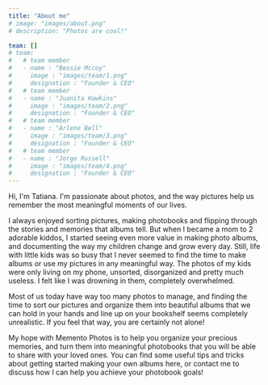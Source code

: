 ```yaml
---
title: "About me"
# image: "images/about.png"
# description: "Photos are cool!"

team: []
# team:
#   # team member
#   - name : "Bessie Mccoy"
#     image : "images/team/1.png"
#     designation : "Founder & CEO"
#   # team member
#   - name : "Juanita Hawkins"
#     image : "images/team/2.png"
#     designation : "Founder & CEO"
#   # team member
#   - name : "Arlene Bell"
#     image : "images/team/3.png"
#     designation : "Founder & CEO"
#   # team member
#   - name : "Jorge Russell"
#     image : "images/team/4.png"
#     designation : "Founder & CEO"
---
```


Hi, I'm Tatiana. I'm passionate about photos, and the way pictures help us remember
the most meaningful moments of our lives.

I always enjoyed sorting pictures, making photobooks and flipping through the stories
and memories that albums tell. But when I became a mom to 2 adorable kiddos, I started
seeing even more value in making photo albums, and documenting the way my children
change and grow every day.
Still, life with little kids was so busy that I never seemed to find the time to make
albums or use my pictures in any meaningful way. The photos of my kids were only living
on my phone, unsorted, disorganized and pretty much useless. I felt like I was drowning
in them, completely overwhelmed.

Most of us today have way too many photos to manage, and finding the time to sort our
pictures and organize them into beautiful albums that we can hold in your hands and
line up on your bookshelf seems completely unrealistic.
If you feel that way, you are certainly not alone!

My hope with Memento Photos is to help you organize your precious memories, and turn
them into meaningful photobooks that you will be able to share with your loved ones.
You can find some useful tips and tricks about getting started making your own albums
here, or contact me to discuss how I can help you achieve your photobook goals!
